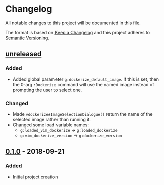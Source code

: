 Changelog
=========

All notable changes to this project will be documented in this file.

The format is based on [Keep a Changelog](http://keepachangelog.com/)
and this project adheres to [Semantic Versioning](http://semver.org/).

[unreleased]
------------

### Added
- Added global parameter `g:dockerize_default_image`. If this is set, then the
  0-arg `:Dockerize` command will use the named image instead of prompting the
  user to select one.

### Changed
- Made `vdockerize#ImageSelectionDialogue()` return the name of the selected
  image rather than running it.
- Changed some load variable names:
  - `g:loaded_vim_dockerize` -> `g:loaded_dockerize`
  - `g:vim_dockerize_version` -> `g:dockerize_version`

[0.1.0] - 2018-09-21
--------------------

### Added
- Initial project creation

[unreleased]: https://www.github.com/FalacerSelene/vim-dockerize
[0.1.0]: https://www.github.com/FalacerSelene/vim-dockerize/tree/0.1.0
